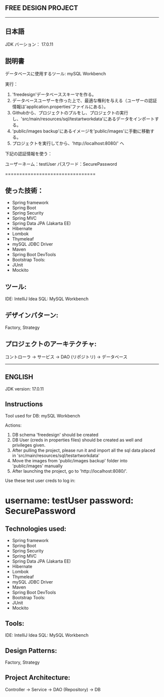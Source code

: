 ## FREE DESIGN PROJECT

--------
日本語
--------

JDK バーション： 17.0.11

## 説明書

データベースに使用するツール: mySQL Workbench

実行：

1. 'freedesign'データベーススキーマを作る。
2. データベースユーザーを作った上で、最適な権利を与える（ユーザーの認証情報は'application.properties'ファイルにある）。
3. Githubから、プロジェクトのプルをし、プロジェクトの実行し、'src/main/resources/sql/testartworkdata'にあるデータをインポートする。
4. 'public/images backup'にあるイメージを'public/images'に手動に移動する。
5. プロジェクトを実行してから、'http://localhost:8080/' へ

下記の認証情報を使う：

ユーザーネーム：testUser
パスワード：SecurePassword

================================

## 使った技術：

- Spring framework
- Spring Boot
- Spring Security
- Spring MVC
- Spring Data JPA (Jakarta EE)
- Hibernate
- Lombok
- Thymeleaf
- mySQL JDBC Driver
- Maven
- Spring Boot DevTools
- Bootstrap
  Tools:
- JUnit
- Mockito

## ツール:

IDE: IntelliJ Idea
SQL: MySQL Workbench

## デザインパターン:

Factory, Strategy

## プロジェクトのアーキテクチャ:

コントローラ -> サービス -> DAO (リポジトリ) -> データベース

--------
ENGLISH
--------

JDK version: 17.0.11

## Instructions

Tool used for DB: mySQL Workbench

Actions:

1) DB schema 'freedesign' should be created
2) DB User (creds in properties files) should be created as well and privileges given.
3) After pulling the project, please run it and import all the sql data placed in 'src/main/resources/sql/testartworkdata'
4) Move the images from 'public/images backup' folder into 'public/images' manually
5) After launching the project, go to 'http://localhost:8080/'.

Use these test user creds to log in:

username: testUser
password: SecurePassword
================================

## Technologies used:

- Spring framework
- Spring Boot
- Spring Security
- Spring MVC
- Spring Data JPA (Jakarta EE)
- Hibernate
- Lombok
- Thymeleaf
- mySQL JDBC Driver
- Maven
- Spring Boot DevTools
- Bootstrap
  Tools:
- JUnit
- Mockito

## Tools:

IDE: IntelliJ Idea
SQL: MySQL Workbench

## Design Patterns:

Factory, Strategy

## Project Architecture:

Controller -> Service -> DAO (Repository) -> DB
